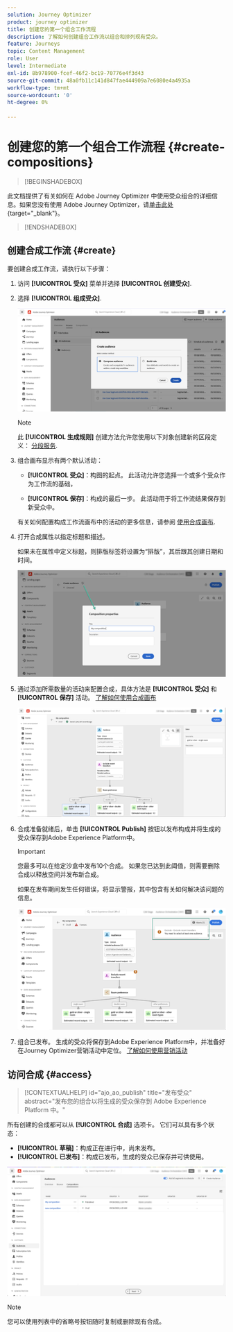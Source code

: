 ```yaml
---
solution: Journey Optimizer
product: journey optimizer
title: 创建您的第一个组合工作流程
description: 了解如何创建组合工作流以组合和排列现有受众。
feature: Journeys
topic: Content Management
role: User
level: Intermediate
exl-id: 8b978900-fcef-46f2-bc19-70776e4f3d43
source-git-commit: 48a0fb11c141d847fae444909a7e6080e4a4935a
workflow-type: tm+mt
source-wordcount: '0'
ht-degree: 0%

---
```


# 创建您的第一个组合工作流程 {#create-compositions}

>[!BEGINSHADEBOX]

此文档提供了有关如何在 Adobe Journey Optimizer 中使用受众组合的详细信息。如果您没有使用 Adobe Journey Optimizer，请[单击此处](https://experienceleague.adobe.com/docs/experience-platform/segmentation/ui/audience-composition.html?lang=zh-Hans){target="_blank"}。

>[!ENDSHADEBOX]

## 创建合成工作流 {#create}

要创建合成工作流，请执行以下步骤：

1. 访问 **[!UICONTROL 受众]** 菜单并选择 **[!UICONTROL 创建受众]**.

1. 选择 **[!UICONTROL 组成受众]**.

   ![](assets/audiences-create.png)

   >[!NOTE]
   >
   >此 **[!UICONTROL 生成规则]** 创建方法允许您使用以下对象创建新的区段定义： [分段服务](https://experienceleague.adobe.com/docs/experience-platform/segmentation/ui/overview.html?lang=zh-Hans).

1. 组合画布显示有两个默认活动：

   * **[!UICONTROL 受众]**：构图的起点。 此活动允许您选择一个或多个受众作为工作流的基础，

   * **[!UICONTROL 保存]**：构成的最后一步。 此活动用于将工作流结果保存到新受众中。

   有关如何配置构成工作流画布中的活动的更多信息，请参阅 [使用合成画布](composition-canvas.md).

1. 打开合成属性以指定标题和描述。

   如果未在属性中定义标题，则排版标签将设置为“排版”，其后跟其创建日期和时间。

   ![](assets/audiences-properties.png)

1. 通过添加所需数量的活动来配置合成，具体方法是 **[!UICONTROL 受众]** 和 **[!UICONTROL 保存]** 活动。 [了解如何使用合成画布](composition-canvas.md)

   ![](assets/audiences-publish.png)

1. 合成准备就绪后，单击 **[!UICONTROL Publish]** 按钮以发布构成并将生成的受众保存到Adobe Experience Platform中。

   >[!IMPORTANT]
   >
   >您最多可以在给定沙盒中发布10个合成。 如果您已达到此阈值，则需要删除合成以释放空间并发布新合成。

   如果在发布期间发生任何错误，将显示警报，其中包含有关如何解决该问题的信息。

   ![](assets/audiences-alerts.png)

1. 组合已发布。 生成的受众将保存到Adobe Experience Platform中，并准备好在Journey Optimizer营销活动中定位。 [了解如何使用营销活动](../campaigns/get-started-with-campaigns.md)

## 访问合成 {#access}

>[!CONTEXTUALHELP]
>id="ajo_ao_publish"
>title="发布受众"
>abstract="发布您的组合以将生成的受众保存到 Adobe Experience Platform 中。"

所有创建的合成都可以从 **[!UICONTROL 合成]** 选项卡。 它们可以具有多个状态：

* **[!UICONTROL 草稿]**：构成正在进行中，尚未发布。
* **[!UICONTROL 已发布]**：构成已发布，生成的受众已保存并可供使用。

![](assets/audiences-compositions.png)

>[!NOTE]
>
>您可以使用列表中的省略号按钮随时复制或删除现有合成。
